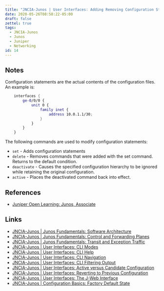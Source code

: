 ```yaml
---
title: "JNCIA-Junos | User Interfaces: Adding Removing Configuration Statements"
date: 2020-05-26T08:58:22-05:00
draft: false
zettel: true
tags:
  - JNCIA-Junos
  - Junos
  - Juniper
  - Networking
id: 14
---
```

## Notes
Configuration statements are the actual contents of the configuration files. An example is:

```nix
	interfaces {
	    ge-0/0/0 {
	        unit 0 {
	            family inet {
	                address 10.0.1.1/30;
	            }
	        }
	    }
	}
```

The following commands are used to modify configuration statements:

  * `set` - Adds configuration statements
  * `delete` - Removes commands that were added with the set command. Returns to the default condition.
  * `deactivate` - Causes the specified configuration hierarchy to be ignored while retaining the original configuration.
  * `active` - Places the deactivated command back into effect.

## References
  * [Juniper Open Learning: Junos, Associate](https://cloud.contentraven.com/junosgenius/learningpath-detail/1004/3/0/1)

## Links
  * [JNCIA-Junos | Junos Fundamentals: Software Architecture](202005251440-JNCIA-Junos-Junos-Software-Architecture.md)
  * [JNCIA-Junos | Junos Fundamentals: Control and Forwarding Planes](202005251450-JNCIA-Junos-Junos-Fundamentals-Control-and-Forwarding-Planes.md)
  * [JNCIA-Junos | Junos Fundamentals: Transit and Exception Traffic](202005251905-JNCIA-Junos-Junos-Fundamentals-Transit-and-Exception-Traffic.md)
  * [JNCIA-Junos | User Interfaces: CLI Modes](202005251910-JNCIA-Junos-User-Interfaces-CLI-Modes.md)
  * [JNCIA-Junos | User Interfaces: CLI Help](202005251940-JNCIA-Junos-User-Interfaces-CLI-Help.md)
  * [JNCIA-Junos | User Interfaces: CLI Navigation](202005251955-JNCIA-Junos-User-Interfaces-CLI-Navigation.md)
  * [JNCIA-Junos | User Interfaces: CLI Filtering Output](202005252000-JNCIA-Junos-User-Interfaces-CLI-Filtering-Output.md)
  * [JNCIA-Junos | User Interfaces: Active versus Candidate Configuration](202005260819-JNCIA-Junos-User-Interfaces-Active-Versus-Candidate-Configuration.md)
  * [JNCIA-Junos | User Interfaces: Reverting to Previous Configuration](202005260853-JNCIA-Junos-User-Interfaces-Reverting-to-Previous-Configuration.md)
  * [JNCIA-Junos | User Interfaces: The J-Web Interface](202005260903-JNCIA-Junos-User-Interfaces-J-Web-Interface.md)
  * [JNCIA-Junos | Configuration Basics: Factory Default State](202005260925-JNCIA-Junos-Configuration-Basics-Factory-Default-State.md)